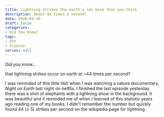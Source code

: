 ```yaml
---
title: Lightning strikes the earth a lot more than you think
description: About 44 times a second!
date: 2020-04-29
draft: false
categories:
- Did You Know?
tags:
- DYY
- Science
series: null
---
```


Did you know...

that lightning strikes occur on earth at ~44 times per second?

I was reminded of this little tibit when I was watching a nature documentary, *Night on Earth* last night on netflix. I finished the last episode yesterday there was a shot of elephants with a lightning show in the background. It was beautiful and it reminded me of when I learned of this statistic years ago reading one of my books. I didn't remember the number but quickly found 44 (± 5) strikes per second on the wikipedia page for lightning.

